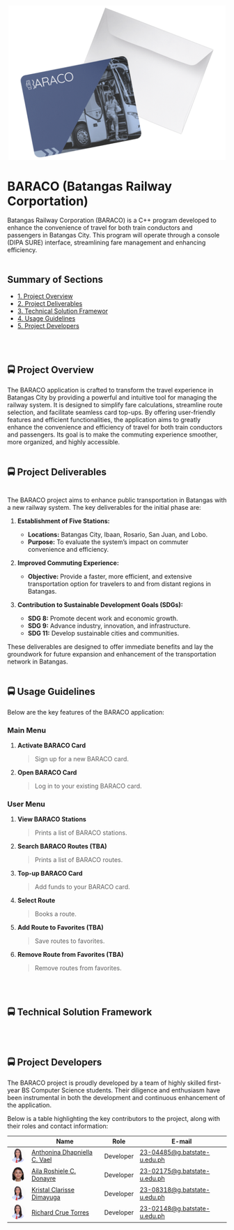 <p align="center">
  <a href="[https://github.com/user-attachments/assets/987ae09a-c02f-4d4b-a5a9-6034a8ddab08](https://github.com/user-attachments/assets/88483b6d-e46c-4903-a653-56ddf1f33940)">
    <img src="/BARACO README/BARACO.png" alt="BARACO Video" width="500" />
  </a>
</p>

# BARACO (Batangas Railway Corportation)
Batangas Railway Corporation (BARACO) is a C++ program developed to enhance the convenience of travel for both train conductors and passengers in Batangas City. This program will operate through a console (DIPA SURE) interface, streamlining fare management and enhancing efficiency.
<br>
</br>

## Summary of Sections
-  [1. Project Overview](#proj_overview)
-  [2. Project Deliverables](#prof_deliverables)
-  [3. Technical Solution Framewor](#tech_framework)
-  [4. Usage Guidelines](#use_guidelines) 
-  [5. Project Developers](#proj_developers)
<br>
</br>

## <a id = "proj_overview"> 🚍 Project Overview </a> 
The BARACO application is crafted to transform the travel experience in Batangas City by providing a powerful and intuitive tool for managing the railway system. It is designed to simplify fare calculations, streamline route selection, and facilitate seamless card top-ups. By offering user-friendly features and efficient functionalities, the application aims to greatly enhance the convenience and efficiency of travel for both train conductors and passengers. Its goal is to make the commuting experience smoother, more organized, and highly accessible.
<br>
</br>

## <a id="prof_deliverables"> 🚍 Project Deliverables </a>
<br>
The BARACO project aims to enhance public transportation in Batangas with a new railway system. The key deliverables for the initial phase are:
</br>

1. **Establishment of Five Stations:**
   - **Locations:** Batangas City, Ibaan, Rosario, San Juan, and Lobo.
   - **Purpose:** To evaluate the system’s impact on commuter convenience and efficiency.

2. **Improved Commuting Experience:**
   - **Objective:** Provide a faster, more efficient, and extensive transportation option for travelers to and from distant regions in Batangas.

3. **Contribution to Sustainable Development Goals (SDGs):**
   - **SDG 8:** Promote decent work and economic growth.
   - **SDG 9:** Advance industry, innovation, and infrastructure.
   - **SDG 11:** Develop sustainable cities and communities.

These deliverables are designed to offer immediate benefits and lay the groundwork for future expansion and enhancement of the transportation network in Batangas.
<br>
</br>

## <a id="use_guidelines"> 🚍 Usage Guidelines </a>

Below are the key features of the BARACO application:

### Main Menu
1. **Activate BARACO Card**
   > Sign up for a new BARACO card.
2. **Open BARACO Card**
   > Log in to your existing BARACO card.

### User Menu
1. **View BARACO Stations**
   > Prints a list of BARACO stations.
2. **Search BARACO Routes (TBA)**
   > Prints a list of BARACO routes.
3. **Top-up BARACO Card**
   > Add funds to your BARACO card.
4. **Select Route**
   > Books a route.
5. **Add Route to Favorites (TBA)**
    > Save routes to favorites.
6. **Remove Route from Favorites (TBA)**
    > Remove routes from favorites.
<br>
</br>

## <a id = "tech_framework"> 🚍 Technical Solution Framework </a> 
<br>
</br>

## <a id="proj_developers"> 🚍 Project Developers </a>
The BARACO project is proudly developed by a team of highly skilled first-year BS Computer Science students. Their diligence and enthusiasm have been instrumental in both the development and continuous enhancement of the application.

Below is a table highlighting the key contributors to the project, along with their roles and contact information:

<table>
  <thead>
    <tr>
      <th></th>
      <th>Name</th>
      <th>Role</th>
      <th>E-mail</th>
    </tr>
  </thead>
  <tbody>
    <tr>
      <td><img src="/BARACO README/Anda.jpg" alt="Anthonina Dhapniella C. Vael" width="50" style="border-radius:50%;"></td>
      <td><a href="https://github.com/andavael" target="_blank">Anthonina Dhapniella C. Vael</a></td>
      <td>Developer</td>
      <td><a href="mailto:23-04485@g.batstate-u.edu.ph">23-04485@g.batstate-u.edu.ph</a></td>
    </tr>
    <tr>
      <td><img src="/BARACO README/Donayre, Aila Roshiele C.JPG" alt="Aila Roshiele C. Donayre" width="50" style="border-radius:50%;"></td>
      <td><a href="https://github.com/ailadonayre" target="_blank">Aila Roshiele C. Donayre</a></td>
      <td>Developer</td>
      <td><a href="mailto:23-02175@g.batstate-u.edu.ph">23-02175@g.batstate-u.edu.ph</a></td>
    </tr>
    <tr>
      <td><img src="/BARACO README/Anda.jpg" alt="Kristal Clarisse Dimayuga" width="50" style="border-radius:50%;"></td>
      <td><a href="https://github.com/kristaldimayuga" target="_blank">Kristal Clarisse Dimayuga</a></td>
      <td>Developer</td>
      <td><a href="mailto:23-08318@g.batstate-u.edu.ph">23-08318@g.batstate-u.edu.ph</a></td>
    </tr>
    <tr>
      <td><img src="/BARACO README/Anda.jpg" alt="Richard Crue Torres" width="50" style="border-radius:50%;"></td>
      <td><a href="https://github.com/RC-Torres" target="_blank">Richard Crue Torres</a></td>
      <td>Developer</td>
      <td><a href="mailto:23-02148@g.batstate-u.edu.ph">23-02148@g.batstate-u.edu.ph</a></td>
    </tr>
  </tbody>
</table>

<br>
</br>
